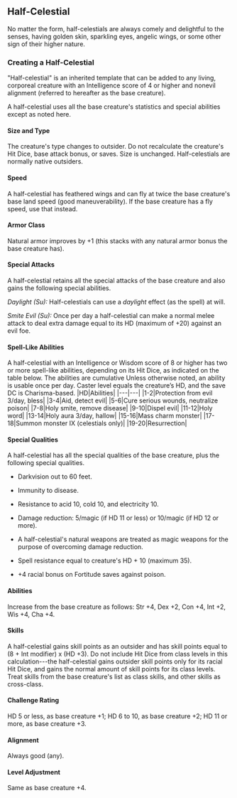 ## Half-Celestial

No matter the form, half-celestials are always comely and delightful to the senses, having golden skin, sparkling eyes, angelic wings, or some other sign of their higher nature. 

### Creating a Half-Celestial

"Half-celestial" is an inherited template that can be added to any living, corporeal creature with an Intelligence score of 4 or higher and nonevil alignment (referred to hereafter as the base creature). 

A half-celestial uses all the base creature's statistics and special abilities except as noted here. 

#### Size and Type
The creature's type changes to outsider. Do not recalculate the creature's Hit Dice, base attack bonus, or saves. Size is unchanged. Half-celestials are normally native outsiders. 

#### Speed
A half-celestial has feathered wings and can fly at twice the base creature's base land speed (good maneuverability). If the base creature has a fly speed, use that instead. 

#### Armor Class
Natural armor improves by +1 (this stacks with any natural armor bonus the base creature has). 

#### Special Attacks
A half-celestial retains all the special attacks of the base creature and also gains the following special abilities. 

*Daylight (Su):* Half-celestials can use a *daylight* effect (as the spell) at will. 

*Smite Evil (Su):* Once per day a half-celestial can make a normal melee attack to deal extra damage equal to its HD (maximum of +20) against an evil foe. 

#### Spell-Like Abilities
A half-celestial with an Intelligence or Wisdom score of 8 or higher has two or more spell-like abilities, depending on its Hit Dice, as indicated on the table below. The abilities are cumulative Unless otherwise noted, an ability is usable once per day. Caster level equals the creature’s HD, and the save DC is Charisma-based. |HD|Abilities| |---|---| |1-2|Protection from evil 3/day, bless| |3-4|Aid, detect evil| |5-6|Cure serious wounds, neutralize poison| |7-8|Holy smite, remove disease| |9-10|Dispel evil| |11-12|Holy word| |13-14|Holy aura 3/day, hallow| |15-16|Mass charm monster| |17-18|Summon monster IX (celestials only)| |19-20|Resurrection|
#### Special Qualities
A half-celestial has all the special qualities of the base creature, plus the following special qualities. 

- Darkvision out to 60 feet.

- Immunity to disease.

- Resistance to acid 10, cold 10, and electricity 10.

- Damage reduction: 5/magic (if HD 11 or less) or 10/magic (if HD 12 or
more). 

- A half-celestial's natural weapons are treated as magic weapons for
the purpose of overcoming damage reduction. 

- Spell resistance equal to creature's HD + 10 (maximum 35).

-  +4 racial bonus on Fortitude saves against poison.

#### Abilities
Increase from the base creature as follows: Str +4, Dex +2, Con +4, Int +2, Wis +4, Cha +4. 

#### Skills
A half-celestial gains skill points as an outsider and has skill points equal to (8 + Int modifier) x (HD +3). Do not include Hit Dice from class levels in this calculation---the half-celestial gains outsider skill points only for its racial Hit Dice, and gains the normal amount of skill points for its class levels. Treat skills from the base creature's list as class skills, and other skills as cross-class. 

#### Challenge Rating
HD 5 or less, as base creature +1; HD 6 to 10, as base creature +2; HD 11 or more, as base creature +3. 

#### Alignment
Always good (any). 

#### Level Adjustment
Same as base creature +4. 